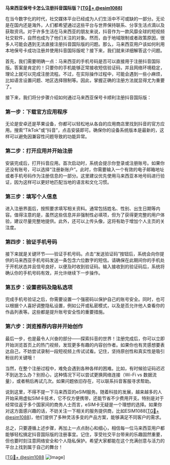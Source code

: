 **马来西亚保号卡怎么注册抖音国际版？[[TG💪+ @esim1088](https://t.me/s/esim1088)]**

在当今数字化的时代，社交媒体平台已经成为人们生活中不可或缺的一部分。无论是在国内还是海外，人们都希望通过这些平台与世界保持联系、分享生活点滴以及获取资讯。对于许多生活在马来西亚的朋友来说，抖音作为一款风靡全球的短视频社交软件，自然也成为了他们关注的对象。然而，由于地域限制或者政策原因，很多人可能会遇到无法直接注册抖音国际版的问题。那么，马来西亚用户该如何利用本地保号卡成功注册并使用抖音国际版呢？接下来，我们就来详细解答这个问题。

首先，我们需要明确一点：马来西亚的手机号码是否可以直接用于注册抖音国际版。答案是肯定的！只要你的手机能够正常接收短信验证码，并且网络环境稳定，理论上就可以完成注册流程。不过，在实际操作过程中，可能会遇到一些小麻烦，比如语言设置问题、地区选择限制等。因此，掌握正确的注册方法就显得尤为重要了。

接下来，我们将分步骤介绍如何通过马来西亚保号卡顺利注册抖音国际版：

### 第一步：下载官方应用程序
无论是安卓还是苹果设备，你都可以轻松地从各自的应用商店里找到抖音的官方应用。搜索“TikTok”或“抖音”，点击安装即可。确保你的设备系统版本是最新的，这样可以避免因兼容性问题导致的功能异常。

### 第二步：打开应用并开始注册
安装完成后，打开抖音应用。首次启动时，系统会提示你登录或注册账号。如果你还没有账号，可以选择“注册新账户”。此时，你需要输入一个有效的电子邮箱地址或者手机号码作为注册信息的一部分。这里建议优先使用马来西亚本地号码进行验证，因为这样可以更好地匹配当地的语言和文化习惯。

### 第三步：填写个人信息
进入注册界面后，按照要求填写相关资料。通常包括姓名、性别、出生日期等内容。值得注意的是，虽然这些信息并非强制性必填项，但为了获得更完整的用户体验，建议尽量完整地提供。此外，还可以上传头像，这将有助于增加个人主页的关注度。

### 第四步：验证手机号码
接下来就是关键环节——验证手机号码。点击“发送验证码”按钮后，系统会向你提供的马来西亚手机号码发送一条包含六位数字的短信。请确保在此期间你的手机处于开机状态并且信号良好，以便及时收到验证码。输入接收到的验证码后，系统将确认你的手机号码有效，并允许继续下一步操作。

### 第五步：设置密码及隐私选项
完成手机号验证之后，你需要设置一个强密码以保护自己的账号安全。同时，也可以根据个人喜好调整隐私设置，例如公开或私密模式，以及是否允许他人查看你的作品列表等。这些都是提升账号安全性的重要措施。

### 第六步：浏览推荐内容并开始创作
最后一步，也是最令人兴奋的部分——探索抖音的世界！注册完成后，你可以立即开始浏览首页上的热门视频，发现更多有趣的内容创作者。如果你也有灵感想要表达自己，不妨尝试录制一段短视频上传试试看。记住，坚持原创性和真实性是吸引粉丝的关键哦！

当然，在整个注册过程中，难免会遇到各种各样的困难。比如，有时候验证码迟迟不到达怎么办？别担心，这种情况下可以尝试更换网络连接（Wi-Fi vs 数据流量），或者稍后再试几次。如果问题依旧存在，可以联系抖音客服寻求帮助。

说到这里，不得不提一下马来西亚的eSIM服务。随着科技的发展，越来越多的人开始采用虚拟SIM卡技术，它不仅方便携带，还能节省不少费用开支。特别是对于经常往返于多个国家间的商务人士而言，eSIM卡无疑是一个理想的选择。如果你对这方面感兴趣的话，不妨关注一下相关的服务提供商，比如ESIM1088[[TG💪+ @esim1088](https://t.me/s/esim1088)]，他们提供了多种灵活多变的产品方案，能够满足不同客户的需求。

总之，只要遵循上述步骤，再加上一点点耐心和细心，相信每一位马来西亚用户都能够轻松搞定抖音国际版的注册事宜。记住，享受社交平台带来的乐趣固然重要，但也要时刻注意网络安全和个人隐私保护。希望大家都能在这个充满创意与活力的平台上找到属于自己的舞台！

[[TG💪+ @esim1088](https://t.me/s/esim1088) ![Image](https://i.postimg.cc/4NQfJmqS/Snipaste-2025-05-13-00-14-12.png)]